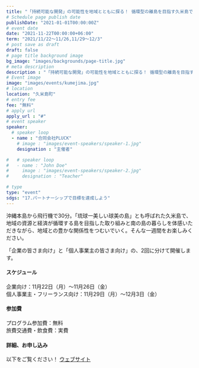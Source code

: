 ```yaml
---
title: "「持続可能な開発」の可能性を地域とともに探る！ 循環型の離島を目指す久米島でのワーケーション4泊5日"
# Schedule page publish date
publishDate: "2021-01-01T00:00:00Z"
# event date
date: "2021-11-22T00:00:00+06:00"
term: "2021/11/22～11/26,11/29～12/3"
# post save as draft
draft: false
# page title background image
bg_image: "images/backgrounds/page-title.jpg"
# meta description
description : "「持続可能な開発」の可能性を地域とともに探る！ 循環型の離島を目指す久米島でのワーケーション4泊5日"
# Event image
image: "images/events/kumejima.jpg"
# location
location: "久米島町"
# entry fee
fee: "無料"
# apply url
apply_url : "#"
# event speaker
speaker:
  # speaker loop
  - name : "合同会社PLUCK"
    # image : "images/event-speakers/speaker-1.jpg"
    designation : "主催者"

#   # speaker loop
#   - name : "John Doe"
#     image : "images/event-speakers/speaker-2.jpg"
#     designation : "Teacher"

# type
type: "event"
sdgs: "17.パートナーシップで目標を達成しよう"
---
```


沖縄本島から飛行機で30分。「琉球一美しい球美の島」とも呼ばれた久米島で、地域の資源と経済が循環する島を目指した取り組みと南の島の暮らしを体感いただきながら、地域との豊かな関係性をつむいでいく。そんな一週間をお楽しみください。  
  
「企業の皆さま向け」と「個人事業主の皆さま向け」の、2回に分けて開催します。  
  
#### スケジュール
企業向け：11月22日（月）〜11月26日（金）  
個人事業主・フリーランス向け：11月29日（月）〜12月3日（金）  
  
#### 参加費
プログラム参加費：無料  
旅費交通費・飲食費：実費  
  
#### 詳細、お申し込み
以下をご覧ください！
<a href="https://www.shimamusubi.net/index.php/kume/" target="_blank">ウェブサイト</a>
